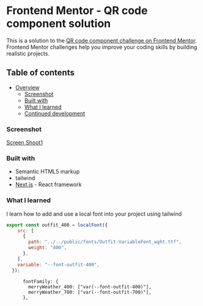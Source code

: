 # Frontend Mentor - QR code component solution

This is a solution to the [QR code component challenge on Frontend Mentor](https://www.frontendmentor.io/challenges/qr-code-component-iux_sIO_H). Frontend Mentor challenges help you improve your coding skills by building realistic projects. 

## Table of contents

- [Overview](#overview)
  - [Screenshot](#screenshot)
  - [Built with](#built-with)
  - [What I learned](#what-i-learned)
  - [Continued development](#continued-development)

### Screenshot
[Screen Shoot1](./next-js/public/images/Screenshot%202023-04-09%20at%2014-30-01%20QR%20Code%20FrontEnd%20Challenge.png)


### Built with

- Semantic HTML5 markup
- tailwind
- [Next.js](https://nextjs.org/) - React framework

### What I learned
I learn how to add and use a local font into your project using tailwind 

```js
export const outfit_400 = localFont({
    src: [
      {
        path: "../../public/fonts/Outfit-VariableFont_wght.ttf",
        weight: "400",
      },
    ],
    variable: "--font-outfit-400",
  });
```
```tailwind
      fontFamily: {
        merryWeather_400: ["var(--font-outfit-400)"],
        merryWeather_700: ["var(--font-outfit-700)"],
      },
```
